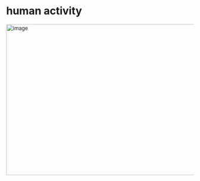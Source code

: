 # human activity

<img width="731" height="407" alt="image" src="https://github.com/user-attachments/assets/7b703069-42f5-4c60-be51-5e544ad23dcf" />
